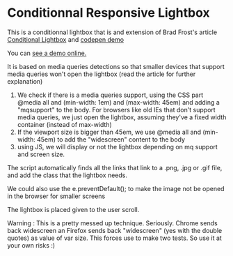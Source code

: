 Conditionnal Responsive Lightbox
================================

This is a conditionnal lightbox that is and extension of Brad Frost's article <a href="http://bradfrostweb.com/blog/post/conditional-lightbox/">Conditional Lightbox</a> and <a href="http://codepen.io/bradfrost/full/tfCAp">codepen demo </a>

You can <a href="http://inpixelitrust.fr/demos/conditionnal-responsive-lightbox/">see a demo online.</a>

It is based on media queries detections so that smaller devices that support media queries won't open the lightbox (read the article for further explanation)

1. We check if there is a media queries support, using the CSS part   @media all and (min-width: 1em) and (max-width: 45em) and adding a "mqsupport" to the body. For browsers like old IEs that don't support media queries, we just open the lightbox, assuming they've a fixed width container (instead of max-width)
2. If the viewport size is bigger than 45em, we use @media all and (min-width: 45em) to add the "widescreen" content to the body
3. using JS, we will display or not the lightbox depending on mq support and screen size.

The script automatically finds all the links that link to a .png, .jpg or .gif file, and add the class that the lightbox needs.

We could also use the e.preventDefault(); to make the image not be opened in the browser for smaller screens

The lightbox is placed given to the user scroll.

Warning : This is a pretty messed up technique. Seriously. Chrome sends back widescreen an Firefox sends back "widescreen" (yes with the double quotes) as value of var size. This forces use to make two tests. So use it at your own risks :) 

